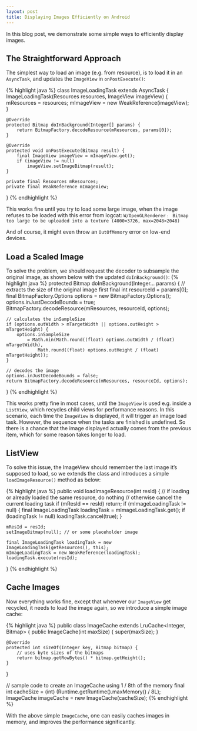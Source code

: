 ```yaml
---
layout: post
title: Displaying Images Efficiently on Android
---
```


In this blog post, we demonstrate some simple ways to efficiently display images.

## The Straightforward Approach

The simplest way to load an image (e.g. from resource), is to load it in an `AsyncTask`, and updates the `ImageView` in `onPostExecute()`:

{% highlight java %}
class ImageLoadingTask extends AsyncTask {
    ImageLoadingTask(Resources resources, ImageView imageView) {
        mResources = resources;
        mImageView = new WeakReference(imageView);
    }
 
    @Override
    protected Bitmap doInBackground(Integer[] params) {
        return BitmapFactory.decodeResource(mResources, params[0]);
    }
 
    @Override
    protected void onPostExecute(Bitmap result) {
        final ImageView imageView = mImageView.get();
        if (imageView != null)
            imageView.setImageBitmap(result);
    }
 
    private final Resources mResources;
    private final WeakReference mImageView;
}
{% endhighlight %}

This works fine until you try to load some large image, when the image refuses to be loaded with this error from logcat:
`W/OpenGLRenderer﹕ Bitmap too large to be uploaded into a texture (4000×3726, max=2048×2048)`

And of course, it might even throw an `OutOfMemory` error on low-end devices.

## Load a Scaled Image

To solve the problem, we should request the decoder to subsample the original image, as shown below with the updated `doInBackground()`:
{% highlight java %}
protected Bitmap doInBackground(Integer... params) {
    // extracts the size of the original image first
    final int resourceId = params[0];
    final BitmapFactory.Options options = new BitmapFactory.Options();
    options.inJustDecodeBounds = true;
    BitmapFactory.decodeResource(mResources, resourceId, options);
 
    // calculates the inSampleSize
    if (options.outWidth > mTargetWidth || options.outHeight > mTargetHeight) {
        options.inSampleSize
            = Math.min(Math.round((float) options.outWidth / (float) mTargetWidth),
                Math.round((float) options.outHeight / (float) mTargetHeight));
    }
 
    // decodes the image
    options.inJustDecodeBounds = false;
    return BitmapFactory.decodeResource(mResources, resourceId, options);
}
{% endhighlight %}

This works pretty fine in most cases, until the `ImageView` is used e.g. inside a `ListView`, which recycles child views for performance reasons. In this scenario, each time the `ImageView` is displayed, it will trigger an image load task. However, the sequence when the tasks are finished is undefined. So there is a chance that the image displayed actually comes from the previous item, which for some reason takes longer to load.

## ListView

To solve this issue, the ImageView should remember the last image it’s supposed to load, so we extends the class and introduces a simple `loadImageResource()` method as below:

{% highlight java %}
public void loadImageResource(int resId) {
    // if loading or already loaded the same resource, do nothing
    // otherwise cancel the current loading task
    if (mResId == resId)
        return;
    if (mImageLoadingTask != null) {
        final ImageLoadingTask loadingTask = mImageLoadingTask.get();
        if (loadingTask != null)
            loadingTask.cancel(true);
    }
 
    mResId = resId;
    setImageBitmap(null); // or some placeholder image
 
    final ImageLoadingTask loadingTask = new ImageLoadingTask(getResources(), this);
    mImageLoadingTask = new WeakReference(loadingTask);
    loadingTask.execute(resId);
}
{% endhighlight %}

## Cache Images

Now everything works fine, except that whenever our `ImageView` get recycled, it needs to load the image again, so we introduce a simple image cache:

{% highlight java %}
public class ImageCache extends LruCache<Integer, Bitmap> {
    public ImageCache(int maxSize) {
        super(maxSize);
    }
 
    @Override
    protected int sizeOf(Integer key, Bitmap bitmap) {
        // uses byte sizes of the bitmaps
        return bitmap.getRowBytes() * bitmap.getHeight();
    }
}
 
// sample code to create an ImageCache using 1 / 8th of the memory
final int cacheSize = (int) (Runtime.getRuntime().maxMemory() / 8L);
ImageCache imageCache = new ImageCache(cacheSize);
{% endhighlight %}

With the above simple `ImageCache`, one can easily caches images in memory, and improves the performance significantly.
